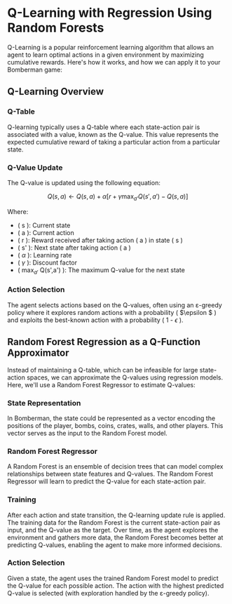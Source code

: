 # Q-Learning with Regression Using Random Forests  

Q-Learning is a popular reinforcement learning algorithm that allows an agent to learn optimal actions in a given environment by maximizing cumulative rewards. Here's how it works, and how we can apply it to your Bomberman game:  

## Q-Learning Overview  

### Q-Table  

Q-learning typically uses a Q-table where each state-action pair is associated with a value, known as the Q-value. This value represents the expected cumulative reward of taking a particular action from a particular state.  

### Q-Value Update  

The Q-value is updated using the following equation:  

$$  
Q(s,a) \leftarrow Q(s,a) + \alpha \left[ r + \gamma \max_{a'} Q(s',a') - Q(s,a) \right]  
$$  

Where:  

- \( s \): Current state  
- \( a \): Current action  
- \( r \): Reward received after taking action \( a \) in state \( s \)  
- \( s' \): Next state after taking action \( a \)  
- \( $\alpha$ \): Learning rate  
- \( $\gamma$ \): Discount factor  
- \( $\max_{a'}$ Q(s',a') \): The maximum Q-value for the next state

### Action Selection  

The agent selects actions based on the Q-values, often using an ε-greedy policy where it explores random actions with a probability ( $\epsilon $ ) and exploits the best-known action with a probability ( 1 - $\epsilon$ ).  

## Random Forest Regression as a Q-Function Approximator  

Instead of maintaining a Q-table, which can be infeasible for large state-action spaces, we can approximate the Q-values using regression models. Here, we'll use a Random Forest Regressor to estimate Q-values:  

### State Representation  

In Bomberman, the state could be represented as a vector encoding the positions of the player, bombs, coins, crates, walls, and other players. This vector serves as the input to the Random Forest model.  

### Random Forest Regressor  

A Random Forest is an ensemble of decision trees that can model complex relationships between state features and Q-values. The Random Forest Regressor will learn to predict the Q-value for each state-action pair.  

### Training  

After each action and state transition, the Q-learning update rule is applied. The training data for the Random Forest is the current state-action pair as input, and the Q-value as the target. Over time, as the agent explores the environment and gathers more data, the Random Forest becomes better at predicting Q-values, enabling the agent to make more informed decisions.  

### Action Selection  

Given a state, the agent uses the trained Random Forest model to predict the Q-value for each possible action. The action with the highest predicted Q-value is selected (with exploration handled by the ε-greedy policy).